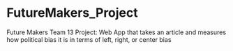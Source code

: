 # FutureMakers_Project
Future Makers Team 13 Project: Web App that takes an article and measures how political bias it is in terms of left, right, or center bias
